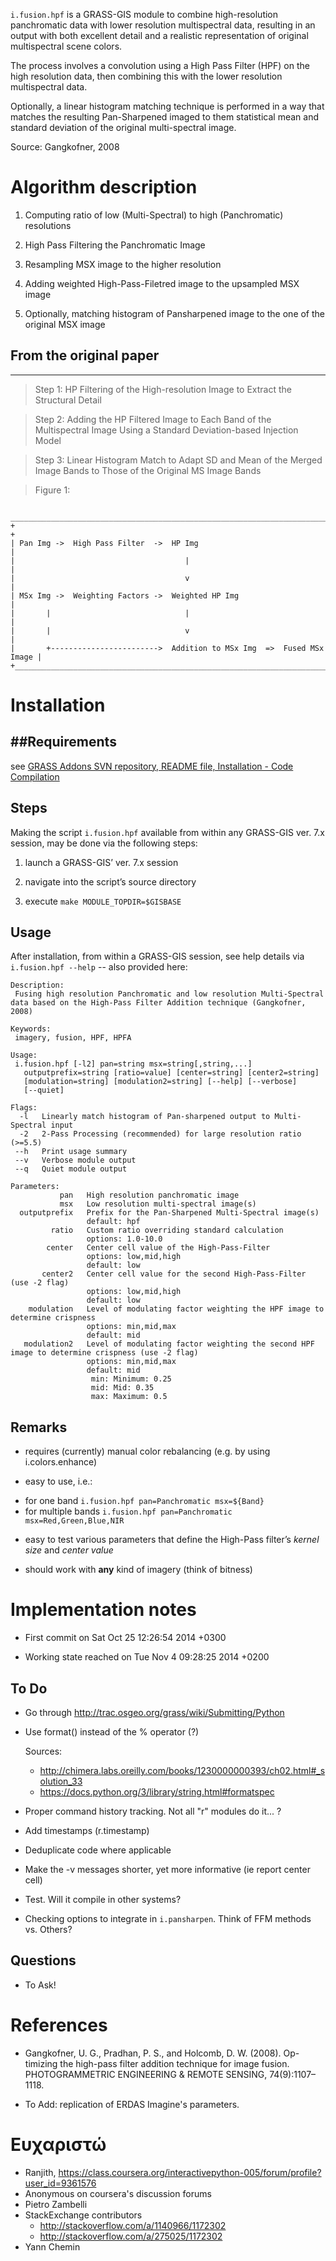 `i.fusion.hpf` is a GRASS-GIS module to combine high-resolution 
panchromatic data with lower resolution multispectral data, resulting in an 
output with both excellent detail and a realistic representation of original 
multispectral scene colors.

The process involves a convolution using a High Pass Filter (HPF) on the high 
resolution data, then combining this with the lower resolution multispectral 
data.

Optionally, a linear histogram matching technique is performed in a way that 
matches the resulting Pan-Sharpened imaged to them statistical mean and standard 
deviation of the original multi-spectral image.

Source: Gangkofner, 2008

Algorithm description
=====================

1.  Computing ratio of low (Multi-Spectral) to high (Panchromatic) resolutions

2.  High Pass Filtering the Panchromatic Image

3.  Resampling MSX image to the higher resolution

4.  Adding weighted High-Pass-Filetred image to the upsampled MSX image

5.  Optionally, matching histogram of Pansharpened image to the one of the 
original MSX image

## From the original paper
-----------------------

> Step 1: HP Filtering of the High-resolution Image to Extract the Structural
> Detail

> Step 2: Adding the HP Filtered Image to Each Band of the Multispectral Image
> Using a Standard Deviation-based Injection Model

> Step 3: Linear Histogram Match to Adapt SD and Mean of the Merged Image Bands
> to Those of the Original MS Image Bands

> Figure 1:

     ____________________________________________________________________________
    +                                                                            +
    | Pan Img ->  High Pass Filter  ->  HP Img                                   |
    |                                      |                                     |
    |                                      v                                     |
    | MSx Img ->  Weighting Factors ->  Weighted HP Img                          |
    |       |                              |                                     |
    |       |                              v                                     |
    |       +------------------------>  Addition to MSx Img  =>  Fused MSx Image |
    +____________________________________________________________________________+


Installation
============

##Requirements
------------

see [GRASS Addons SVN repository, README file, Installation - Code Compilation](https://svn.osgeo.org/grass/grass-addons/README)

## Steps

Making the script `i.fusion.hpf` available from within any GRASS-GIS ver. 7.x session, may be done via the following steps:

1.  launch a GRASS-GIS’ ver. 7.x session

2.  navigate into the script’s source directory

3.  execute `make MODULE_TOPDIR=$GISBASE`

## Usage

After installation, from within a GRASS-GIS session, see help details via `i.fusion.hpf --help` -- also provided here:

```
Description:
 Fusing high resolution Panchromatic and low resolution Multi-Spectral data based on the High-Pass Filter Addition technique (Gangkofner, 2008)

Keywords:
 imagery, fusion, HPF, HPFA

Usage:
 i.fusion.hpf [-l2] pan=string msx=string[,string,...]
   outputprefix=string [ratio=value] [center=string] [center2=string]
   [modulation=string] [modulation2=string] [--help] [--verbose]
   [--quiet]

Flags:
  -l   Linearly match histogram of Pan-sharpened output to Multi-Spectral input
  -2   2-Pass Processing (recommended) for large resolution ratio (>=5.5)
 --h   Print usage summary
 --v   Verbose module output
 --q   Quiet module output

Parameters:
           pan   High resolution panchromatic image
           msx   Low resolution multi-spectral image(s)
  outputprefix   Prefix for the Pan-Sharpened Multi-Spectral image(s)
                 default: hpf
         ratio   Custom ratio overriding standard calculation
                 options: 1.0-10.0
        center   Center cell value of the High-Pass-Filter
                 options: low,mid,high
                 default: low
       center2   Center cell value for the second High-Pass-Filter (use -2 flag)
                 options: low,mid,high
                 default: low
    modulation   Level of modulating factor weighting the HPF image to determine crispness
                 options: min,mid,max
                 default: mid
   modulation2   Level of modulating factor weighting the second HPF image to determine crispness (use -2 flag)
                 options: min,mid,max
                 default: mid
                  min: Minimum: 0.25
                  mid: Mid: 0.35
                  max: Maximum: 0.5
```
## Remarks

-   requires (currently) manual color rebalancing (e.g. by using i.colors.enhance)

-   easy to use, i.e.:
 * for one band `i.fusion.hpf pan=Panchromatic msx=${Band}`
 * for multiple bands `i.fusion.hpf pan=Panchromatic msx=Red,Green,Blue,NIR`

-   easy to test various parameters that define the High-Pass filter’s *kernel 
size* and *center value*

-   should work with **any** kind of imagery (think of bitness)

Implementation notes
====================

-   First commit on Sat Oct 25 12:26:54 2014 +0300

-   Working state reached on Tue Nov 4 09:28:25 2014 +0200


## To Do

- Go through <http://trac.osgeo.org/grass/wiki/Submitting/Python>

- Use format() instead of the % operator (?)

  Sources:
  - <http://chimera.labs.oreilly.com/books/1230000000393/ch02.html#_solution_33>
  - <https://docs.python.org/3/library/string.html#formatspec>
  
- Proper command history tracking. Not all "r" modules do it... ?

- Add timestamps (r.timestamp)

- Deduplicate code where applicable

- Make the -v messages shorter, yet more informative (ie report center cell)

- Test. Will it compile in other systems?

- Checking options to integrate in `i.pansharpen`. Think of FFM methods vs. 
Others? 

## Questions

- To Ask!

References
==========

- Gangkofner, U. G., Pradhan, P. S., and Holcomb, D. W. (2008). Op-
timizing the high-pass filter addition technique for image fusion.
PHOTOGRAMMETRIC ENGINEERING & REMOTE SENSING,
74(9):1107–1118.

- To Add: replication of ERDAS Imagine's parameters.

Ευχαριστώ
=========

- Ranjith, <https://class.coursera.org/interactivepython-005/forum/profile?user_id=9361576>
- Anonymous on coursera's discussion forums
- Pietro Zambelli
- StackExchange contributors
  - <http://stackoverflow.com/a/1140966/1172302>
  - <http://stackoverflow.com/a/275025/1172302>
- Yann Chemin
